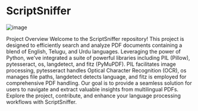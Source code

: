 # ScriptSniffer

![image](https://github.com/K16Visionary/ScriptSniffer/assets/127647086/05e91984-1aa3-43eb-8c37-7220c92e1d7a)

Project Overview
Welcome to the ScriptSniffer repository! This project is designed to efficiently search and analyze PDF documents containing a blend of English, Telugu, and Urdu languages. Leveraging the power of Python, we've integrated a suite of powerful libraries including PIL (Pillow), pytesseract, os, langdetect, and fitz (PyMuPDF). PIL facilitates image processing, pytesseract handles Optical Character Recognition (OCR), os manages file paths, langdetect detects language, and fitz is employed for comprehensive PDF handling. Our goal is to provide a seamless solution for users to navigate and extract valuable insights from multilingual PDFs. Explore the project, contribute, and enhance your language processing workflows with ScriptSniffer.
